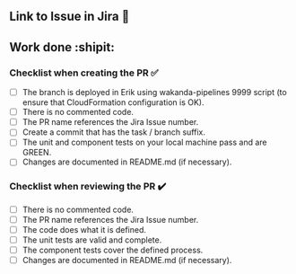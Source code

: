 ## Link to Issue in Jira :link:

## Work done :shipit:

### Checklist when creating the PR :white_check_mark:

- [ ] The branch is deployed in Erik using wakanda-pipelines 9999 script (to ensure that CloudFormation configuration is OK).
- [ ] There is no commented code.
- [ ] The PR name references the Jira Issue number.
- [ ] Create a commit that has the task / branch suffix.
- [ ] The unit and component tests on your local machine pass and are GREEN.
- [ ] Changes are documented in README.md (if necessary).

### Checklist when reviewing the PR :heavy_check_mark:

- [ ] There is no commented code.
- [ ] The PR name references the Jira Issue number.
- [ ] The code does what it is defined.
- [ ] The unit tests are valid and complete.
- [ ] The component tests cover the defined process.
- [ ] Changes are documented in README.md (if necessary).
